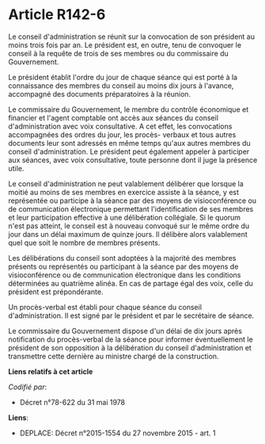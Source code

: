 # Article R142-6

Le conseil d'administration se réunit sur la convocation de son président au moins trois fois par an. Le président est, en
outre, tenu de convoquer le conseil à la requête de trois de ses membres ou du commissaire du Gouvernement. 

Le président établit l'ordre du jour de chaque séance qui est porté à la connaissance des membres du conseil au moins dix
jours à l'avance, accompagné des documents préparatoires à la réunion. 

Le commissaire du Gouvernement, le membre du contrôle économique et financier et l'agent comptable ont accès aux séances du
conseil d'administration avec voix consultative. A cet effet, les convocations accompagnées des ordres du jour, les procès-
verbaux et tous autres documents leur sont adressés en même temps qu'aux autres membres du conseil d'administration. Le
président peut également appeler à participer aux séances, avec voix consultative, toute personne dont il juge la présence
utile. 

Le conseil d'administration ne peut valablement délibérer que lorsque la moitié au moins de ses membres en exercice assiste à
la séance, y est représentée ou participe à la séance par des moyens de visioconférence ou de communication électronique
permettant l'identification de ses membres et leur participation effective à une délibération collégiale. Si le quorum n'est
pas atteint, le conseil est à nouveau convoqué sur le même ordre du jour dans un délai maximum de quinze jours. Il délibère
alors valablement quel que soit le nombre de membres présents. 

Les délibérations du conseil sont adoptées à la majorité des membres présents ou représentés ou participant à la séance par
des moyens de visioconférence ou de communication électronique dans les conditions déterminées au quatrième alinéa. En cas de
partage égal des voix, celle du président est prépondérante. 

Un procès-verbal est établi pour chaque séance du conseil d'administration. Il est signé par le président et par le
secrétaire de séance. 

Le commissaire du Gouvernement dispose d'un délai de dix jours après notification du procès-verbal de la séance pour informer
éventuellement le président de son opposition à la délibération du conseil d'administration et transmettre cette dernière au
ministre chargé de la construction.

**Liens relatifs à cet article**

_Codifié par_:

  - Décret n°78-622 du 31 mai 1978

**Liens**:

  - DEPLACE: Décret n°2015-1554 du 27 novembre 2015 - art. 1
